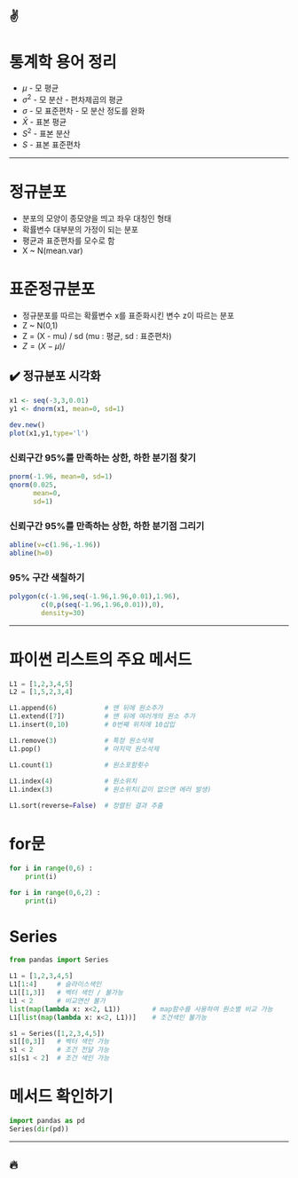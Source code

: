 :v:
---
# 통계학 용어 정리
- $\mu$ - 모 평균
- $\sigma^2$ - 모 분산 - 편차제곱의 평균
- $\sigma$ - 모 표준편차 - 모 분산 정도를 완화
- $\bar{X}$ - 표본 평균
- $S^2$ - 표본 분산
- $S$ - 표본 표준편차

---
# 정규분포
- 분포의 모양이 종모양을 띄고 좌우 대칭인 형태
- 확률변수 대부분의 가정이 되는 분포
- 평균과 표준편차를 모수로 함
- X ~ N(mean.var)

# 표준정규분포
- 정규분포를 따르는 확률변수 x를 표준화시킨 변수 z이 따르는 분포
- Z ~ N(0,1)
- Z = (X - mu) / sd (mu : 평균, sd : 표준편차)
- $Z = (X - \mu)/$

## :heavy_check_mark: 정규분포 시각화
```r
x1 <- seq(-3,3,0.01)
y1 <- dnorm(x1, mean=0, sd=1)

dev.new()
plot(x1,y1,type='l')
```

### 신뢰구간 95%를 만족하는 상한, 하한 분기점 찾기
```r
pnorm(-1.96, mean=0, sd=1)
qnorm(0.025,
      mean=0,
      sd=1)
```

### 신뢰구간 95%를 만족하는 상한, 하한 분기점 그리기
```r
abline(v=c(1.96,-1.96))
abline(h=0)
```

### 95% 구간 색칠하기
```r
polygon(c(-1.96,seq(-1.96,1.96,0.01),1.96),
        c(0,p(seq(-1.96,1.96,0.01)),0),
        density=30)
```




---
# 파이썬 리스트의 주요 메서드
```python
L1 = [1,2,3,4,5]
L2 = [1,5,2,3,4]

L1.append(6)            # 맨 뒤에 원소추가
L1.extend([7])          # 맨 뒤에 여러개의 원소 추가
L1.insert(0,10)         # 0번째 위치에 10삽입

L1.remove(3)            # 특정 원소삭제
L1.pop()                # 마지막 원소삭제

L1.count(1)             # 원소포함횟수
 
L1.index(4)             # 원소위치
L1.index(3)             # 원소위치(값이 없으면 에러 발생)

L1.sort(reverse=False)  # 정렬된 결과 추출
```

# for문
```python
for i in range(0,6) :
    print(i)

for i in range(0,6,2) :
    print(i)
```

# Series
```python
from pandas import Series

L1 = [1,2,3,4,5]
L1[1:4]     # 슬라이스색인
L1[[1,3]]   # 벡터 색인 / 불가능
L1 < 2      # 비교연산 불가
list(map(lambda x: x<2, L1))        # map함수를 사용하여 원소별 비교 가능
L1[list(map(lambda x: x<2, L1))]    # 조건색인 불가능

s1 = Series([1,2,3,4,5])
s1[[0,3]]   # 벡터 색인 가능
s1 < 2      # 조건 전달 가능
s1[s1 < 2]  # 조건 색인 가능
```

# 메서드 확인하기
```python
import pandas as pd
Series(dir(pd))
```

---
:fire:
---
